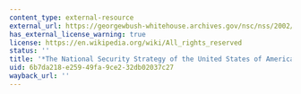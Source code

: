 ```yaml
---
content_type: external-resource
external_url: https://georgewbush-whitehouse.archives.gov/nsc/nss/2002/
has_external_license_warning: true
license: https://en.wikipedia.org/wiki/All_rights_reserved
status: ''
title: '*The National Security Strategy of the United States of America*'
uid: 6b7da218-e259-49fa-9ce2-32db02037c27
wayback_url: ''
---
```

